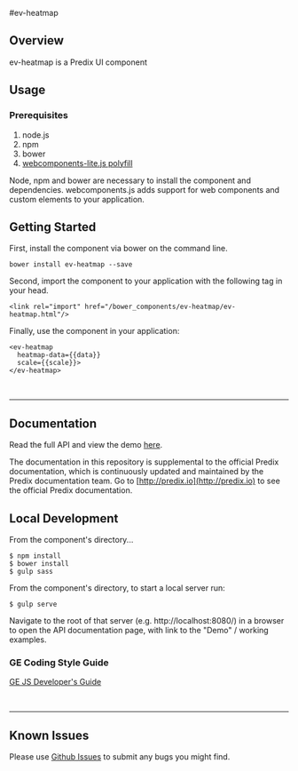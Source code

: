 #ev-heatmap

## Overview

ev-heatmap is a Predix UI component

## Usage

### Prerequisites
1. node.js
2. npm
3. bower
4. [webcomponents-lite.js polyfill](https://github.com/webcomponents/webcomponentsjs)

Node, npm and bower are necessary to install the component and dependencies. webcomponents.js adds support for web components and custom elements to your application.

## Getting Started

First, install the component via bower on the command line.

```
bower install ev-heatmap --save
```

Second, import the component to your application with the following tag in your head.

```
<link rel="import" href="/bower_components/ev-heatmap/ev-heatmap.html"/>
```

Finally, use the component in your application:

```
<ev-heatmap
  heatmap-data={{data}}
  scale={{scale}}>
</ev-heatmap>
```

<br />
<hr />

## Documentation

Read the full API and view the demo [here](https://predixdev.github.io/ev-heatmap).

The documentation in this repository is supplemental to the official Predix documentation, which is continuously updated and maintained by the Predix documentation team. Go to [http://predix.io](http://predix.io)  to see the official Predix documentation.


## Local Development

From the component's directory...

```
$ npm install
$ bower install
$ gulp sass
```

From the component's directory, to start a local server run:

```
$ gulp serve
```

Navigate to the root of that server (e.g. http://localhost:8080/) in a browser to open the API documentation page, with link to the "Demo" / working examples.

### GE Coding Style Guide
[GE JS Developer's Guide](https://github.com/GeneralElectric/javascript)

<br />
<hr />

## Known Issues

Please use [Github Issues](https://github.com/PredixDev/ev-heatmap/issues) to submit any bugs you might find.
